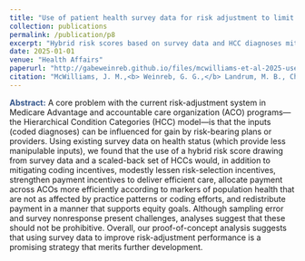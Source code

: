 ```yaml
---
title: "Use of patient health survey data for risk adjustment to limit distortionary coding incentives in Medicare"
collection: publications
permalink: /publication/p8
excerpt: "Hybrid risk scores based on survey data and HCC diagnoses mitigate coding and selection incentives, strengthen incentives to manage medical expenditures, and reallocate payments from ACOs with inflated HCC risk scores to those serving populations with more meaningful indicators of poor health."
date: 2025-01-01
venue: "Health Affairs"
paperurl: "http://gabeweinreb.github.io/files/mcwilliams-et-al-2025-use-of-patient-health-survey-data-for-risk-adjustment-to-limit-distortionary-coding-incentives-in.pdf"
citation: "McWilliams, J. M.,<b> Weinreb, G. G.,</b> Landrum, M. B., Chernew, M. E. (2025). Use of patient health survey data for risk adjustment to limit distortionary coding incentives in Medicare. <i>Health Affairs,</i> 44(1), 48-57."
---
```

<b style="color:#34568b"> Abstract:</b> A core problem with the current risk-adjustment system in Medicare Advantage and accountable care organization (ACO) programs—the Hierarchical Condition Categories (HCC) model—is that the inputs (coded diagnoses) can be influenced for gain by risk-bearing plans or providers. Using existing survey data on health status (which provide less manipulable inputs), we found that the use of a hybrid risk score drawing from survey data and a scaled-back set of HCCs would, in addition to mitigating coding incentives, modestly lessen risk-selection incentives, strengthen payment incentives to deliver efficient care, allocate payment across ACOs more efficiently according to markers of population health that are not as affected by practice patterns or coding efforts, and redistribute payment in a manner that supports equity goals. Although sampling error and survey nonresponse present challenges, analyses suggest that these should not be prohibitive. Overall, our proof-of-concept analysis suggests that using survey data to improve risk-adjustment performance is a promising strategy that merits further development.
